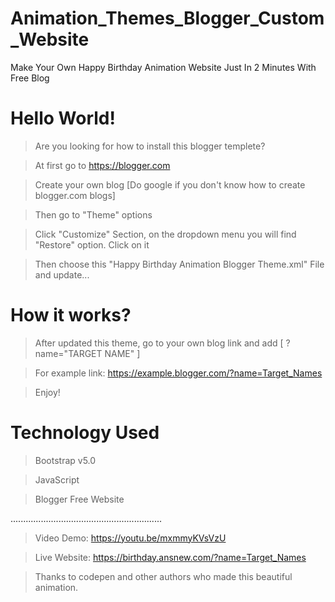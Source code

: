 # Animation_Themes_Blogger_Custom_Website
Make Your Own Happy Birthday Animation Website Just In 2 Minutes With Free Blog

# Hello World!
> Are you looking for how to install this blogger templete?

> At first go to https://blogger.com 

> Create your own blog [Do google if you don't know how to create blogger.com blogs]

> Then go to "Theme" options

> Click "Customize" Section, on the dropdown menu you will find "Restore" option. Click on it

> Then choose this "Happy Birthday Animation Blogger Theme.xml" File and update...

# How it works? 

> After updated this theme, go to your own blog link and add [ ?name="TARGET NAME" ]

> For example link: https://example.blogger.com/?name=Target_Names

> Enjoy!


# Technology Used
> Bootstrap v5.0

> JavaScript

> Blogger Free Website

............................................................
> Video Demo: https://youtu.be/mxmmyKVsVzU

> Live Website: https://birthday.ansnew.com/?name=Target_Names

> Thanks to codepen and other authors who made this beautiful animation. 
